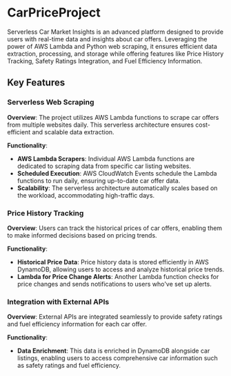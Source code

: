 # CarPriceProject

Serverless Car Market Insights is an advanced platform designed to provide users with real-time data and insights about car offers. Leveraging the power of AWS Lambda and Python web scraping, it ensures efficient data extraction, processing, and storage while offering features like Price History Tracking, Safety Ratings Integration, and Fuel Efficiency Information.

## Key Features

### Serverless Web Scraping

**Overview**: The project utilizes AWS Lambda functions to scrape car offers from multiple websites daily. This serverless architecture ensures cost-efficient and scalable data extraction.

**Functionality**:
- **AWS Lambda Scrapers**: Individual AWS Lambda functions are dedicated to scraping data from specific car listing websites.
- **Scheduled Execution**: AWS CloudWatch Events schedule the Lambda functions to run daily, ensuring up-to-date car offer data.
- **Scalability**: The serverless architecture automatically scales based on the workload, accommodating high-traffic days.

### Price History Tracking

**Overview**: Users can track the historical prices of car offers, enabling them to make informed decisions based on pricing trends.

**Functionality**:
- **Historical Price Data**: Price history data is stored efficiently in AWS DynamoDB, allowing users to access and analyze historical price trends.
- **Lambda for Price Change Alerts**: Another Lambda function checks for price changes and sends notifications to users who've set up alerts.

### Integration with External APIs

**Overview**: External APIs are integrated seamlessly to provide safety ratings and fuel efficiency information for each car offer.

**Functionality**:
- **Data Enrichment**: This data is enriched in DynamoDB alongside car listings, enabling users to access comprehensive car information such as safety ratings and fuel efficiency.


